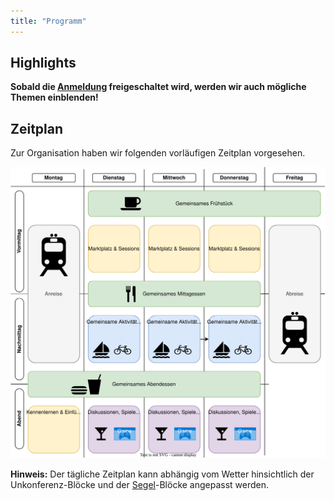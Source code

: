 ```yaml
---
title: "Programm"
---
```


## Highlights

**Sobald die [Anmeldung](../anmeldung/) freigeschaltet wird, werden wir auch mögliche Themen einblenden!**

## Zeitplan

Zur Organisation haben wir folgenden vorläufigen Zeitplan vorgesehen.

![JSail Zeitplan](jsail-programm.drawio.svg)

**Hinweis:** Der tägliche Zeitplan kann abhängig vom Wetter hinsichtlich der Unkonferenz-Blöcke und der [Segel](../segeln/)-Blöcke angepasst werden.